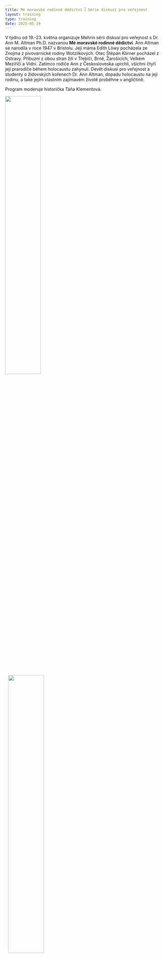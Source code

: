 ```yaml
---
title: Mé moravské rodinné dědictví ꟾ Série diskusí pro veřejnost
layout: training
type: training
date: 2025-05-19
---
```


V týdnu od 19.-23. května organizuje Mehrin sérii diskusí pro veřejnost s Dr. Ann M. Altman Ph.D. nazvanou **Mé moravské rodinné dědictví**. Ann Altman se narodila v roce 1947 v Bristolu. Její máma Edith Löwy pocházela ze Znojma z pivovarnické rodiny Wotzilkových. Otec Štěpán Körner pocházel z Ostravy. Příbuzní z obou stran žili v Třebíči, Brně, Žarošicích, Velkém Meziříčí a Vídni. Zatímco rodiče Ann z Českosloveska uprchli, všichni čtyři její prarodiče během holocaustu zahynuli. Devět diskusí pro veřejnost a studenty o židovských kořenech Dr. Ann Altman, dopadu holocaustu na její rodinu, a také jejím vlastním zajímavém životě proběhne v angličtině.

Program moderuje historička Táňa Klementová.
<br/>
<p><img align="left" src="../../images/news/my-moravian-family-heritage/1-cs.png" width="48%" style="padding-right: 10px;"><img align="left" src="../../images/news/my-moravian-family-heritage/2-cs.png" width="48%" style="padding-left: 10px;"></p>



